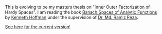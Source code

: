 This is evolving to be my masters thesis on "Inner Outer Factorization of Hardy Spaces". I am reading the book [Banach Spaces of Analytic Functions](https://www.maa.org/press/maa-reviews/banach-spaces-of-analytic-functions) by [Kenneth Hoffman](https://math.mit.edu/about/history/obituaries/hoffman.php) under the supervision of [Dr. Md. Ramiz Reza](https://iisertvm.ac.in/faculty/ramiz).

[See here for the current version!](https://raw.githubusercontent.com/ashishKujur7/BanachSpacesOfAnalyticFunctions/main/main.pdf)
